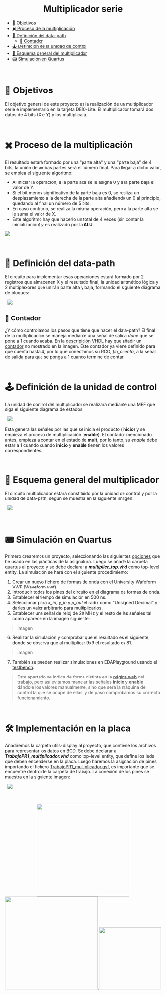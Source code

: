 <!-- HEADERS -->
<h1 align="center">
  <b> 
    Multiplicador serie
  </b>
</h1>

- [🎯 Objetivos](#🎯-objetivos)
- [✖️ Proceso de la multiplicación](#🔢-proceso-de-la-multiplicación)
- [📓 Definición del data-path](#📓-definición-del-data-path)
  - [🔢 Contador](#🔢-contador)
- [🕹️ Definición de la unidad de control](#🕹️-definición-de-la-unidad-de-control)
- [🔲 Esquema general del multiplicador](#🔲-esquema-general-del-multiplicador)
- [📟 Simulación en Quartus](#📟-simulación-en-quartus)

&nbsp;

# 🎯 Objetivos

El objetivo general de este proyecto es la realización de un multiplicador serie e implementarlo en la tarjeta DE10-Lite. El multiplicador tomará dos datos de 4 bits (X e Y) y los multiplicará.

&nbsp;

# ✖️ Proceso de la multiplicación

El resultado estará formado por una "parte alta" y una "parte baja" de 4 bits, la unión de ambas partes será el número final. Para llegar a dicho valor, se emplea el siguiente algoritmo:

- Al iniciar la operación, a la parte alta se le asigna 0 y a la parte baja el valor de Y.
- Si el bit menos significativo de la parte baja es 0, se realiza un desplazamiento a la derecha de la parte alta añadiendo un 0 al principio, quedando al final un número de 5 bits.
- En caso contrario, se realiza la misma operación, pero a la parte alta se le suma el valor de X.
- Este algoritmo hay que hacerlo un total de 4 veces (sin contar la inicialización) y es realizado por la **ALU**.

<img src="https://raw.githubusercontent.com/jorgeloopzz/Multipliier/main/assets/tabla.png">

&nbsp;

# 📓 Definición del data-path

El circuito para implementar esas operaciones estará formado por 2 registros que almacenen X y el resultado final, la unidad aritmético lógica y 2 multiplexores que unirán parte alta y baja, formando el siguiente diagrama de bloques:

&nbsp;
<img src="https://raw.githubusercontent.com/jorgeloopzz/Multipliier/main/assets/data-path.png">

## 🔢 Contador

¿Y cómo controlamos los pasos que tiene que hacer el data-path? El final de la multiplicación se maneja mediante una señal de salida _done_ que se pone a 1 cuando acaba. En la [descripición VHDL](https://github.com/jorgeloopzz/Multipliier/blob/main/quartus/multiplier_datapath.vhd) hay que añadir un [contador](https://github.com/jorgeloopzz/Multipliier/blob/main/quartus/contador_k.vhd) no mostrado en la imagen. Este contador ya viene definido para que cuenta hasta 4, por lo que conectamos su RCO, _fin_cuenta_, a la señal de salida para que se ponga a 1 cuando termine de contar.

&nbsp;

# 🕹️ Definición de la unidad de control

La unidad de control del multiplicador se realizará mediante una MEF que siga el siguiente diagrama de estados:

&nbsp;
<img src="https://raw.githubusercontent.com/jorgeloopzz/Multipliier/main/assets/MEF.png">

Esta genera las señales por las que se inicia el producto (**inicio**) y se empieza el proceso de multiplicación (**enable**). El contador mencionado antes, empieza a contar en el estado de **mult**, por lo tanto, su _enable_ debe estar a 1 cuando cuando **inicio** y **enable** tienen los valores correspondientes.

&nbsp;

# 🔲 Esquema general del multiplicador

El circuito multiplicador estará constituido por la unidad de control y por la unidad de data-path, según se muestra en la siguiente imagen:

&nbsp;
<img src="https://raw.githubusercontent.com/jorgeloopzz/Multipliier/main/assets/esquema.png">

&nbsp;

# 📟 Simulación en Quartus

Primero crearemos un proyecto, seleccionando las siguientes [opciones](https://www.iuma.ulpgc.es/roberto/ed/practicas/Quartus_tutorial.html#abrir-quartusii-y-crear-un-proyecto) que he usado en las prácticas de la asignatura. Luego se añade la carpeta quartus al proyecto y se debe declarar a **_multiplier_top.vhd_** como top-level entity. La simulación se hará con el siguiente procedimiento:

1. Crear un nuevo fichero de formas de onda con el University Wafeform VWF (Waveform.vwf).
2. Introducir todos los pines del circuito en el diagrama de formas de onda.
3. Establecer el tiempo de simulación en 500 ns.
4. Seleccionar para _x_in_, _y_in_ y _p_out_ el radix como “Unsigned Decimal” y darles un valor arbitrario para multiplicarlos.
5. Establecer una señal de reloj de 20 MHz y el resto de las señales tal como aparece en la imagen siguiente:

> Imagen

6. Realizar la simulación y comprobar que el resultado es el siguiente, donde se observa que al multiplicar 9x9 el resultado es 81.

> Imagen

7. También se pueden realizar simulaciones en EDAPlayground usando el [testbench](https://github.com/jorgeloopzz/Multipliier/blob/main/quartus/testbench.vhd).

> Este apartado se indica de forma distinta en la [página web](https://www.iuma.ulpgc.es/roberto/ed/Trabajos_Asignatura/T1_multiplicador/trabajo-multiplicador.html) del trabajo, pero así evitamos manejar las señales **inicio** y **enable** dándole los valores manualmente, sino que será la máquina de control la que se ocupe de ellas, y de paso comprobamos su correcto funcionamiento.

&nbsp;

# 🛠️ Implementación en la placa

Añadiremos la carpeta utils-display al proyecto, que contiene los archivos para representar los datos en BCD. Se debe declarar a **_TrabajoPR1_multiplicador.vhd_** como top-level entity, que define los leds que deben encenderse en la placa. Luego haremos la asignación de pines importando el fichero [TrabajoPR1_multiplicador.qsf](https://github.com/jorgeloopzz/Multipliier/blob/main/TrabajoPR1_multiplicador.qsf), es importante que se encuentre dentro de la carpeta de trabajo. La conexión de los pines se muestra en la siguiente imagen:

&nbsp;
<img src="https://raw.githubusercontent.com/jorgeloopzz/Multipliier/main/assets/placa.jpeg">

&nbsp;

<div align="center">
  <a href="https://eite.ulpgc.es/index.php/es/">
   <img src="https://www.ulpgc.es/sites/default/files/ArchivosULPGC/identidad-corporativa/NuevoLogo/eite_hc.png" width=300>
  </a>
  <a href="https://www.diea.ulpgc.es/">
    <img src="https://www.ulpgc.es/sites/default/files/ArchivosULPGC/identidad-corporativa/NuevoLogo/dingelectronica_hc.png" width=300>
  </a>
  <a href="https://www.ulpgc.es/">
    <img src="https://www.ulpgc.es/sites/default/files/ArchivosULPGC/identidad-corporativa/Logo%2025%20Aniversario/logo_ulpgc_horizontal_acronimo_2t.png" width=200>
  </a>
</div>
